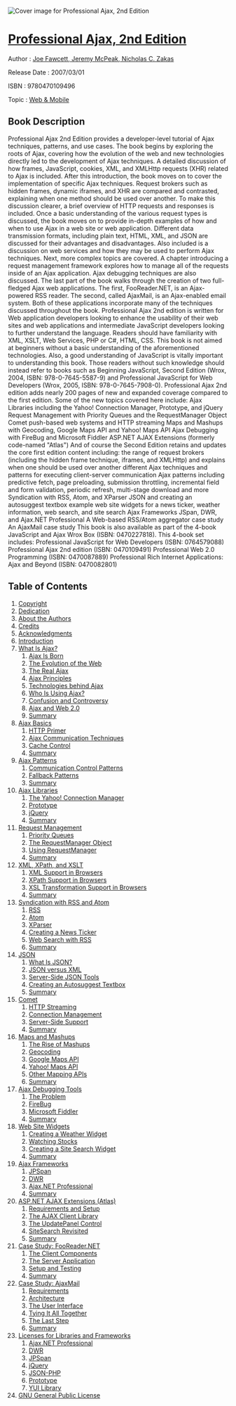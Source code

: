 ![Cover image for Professional Ajax, 2nd Edition](https://imgdetail.ebookreading.net/cover/cover/web_mobile/EB9780470109496.jpg)

[Professional Ajax, 2nd Edition](https://ebookreading.net/view/book/Professional+Ajax%2C+2nd+Edition-EB9780470109496_1.html "Professional Ajax, 2nd Edition")
====================================================================================================================

Author : [Joe Fawcett](https://ebookreading.net/search/author/Joe+Fawcett),[ Jeremy McPeak](https://ebookreading.net/search/author/+Jeremy+McPeak),[ Nicholas C. Zakas](https://ebookreading.net/search/author/+Nicholas+C.+Zakas)

Release Date : 2007/03/01

ISBN : 9780470109496

Topic : [Web & Mobile](https://ebookreading.net/search/category/web-mobile)

Book Description
-----------------

Professional Ajax 2nd Edition provides a developer-level tutorial of Ajax techniques, patterns, and use cases. The book begins by exploring the roots of Ajax, covering how the evolution of the web and new technologies directly led to the development of Ajax techniques. A detailed discussion of how frames, JavaScript, cookies, XML, and XMLHttp requests (XHR) related to Ajax is included. After this introduction, the book moves on to cover the implementation of specific Ajax techniques. Request brokers such as hidden frames, dynamic iframes, and XHR are compared and contrasted, explaining when one method should be used over another. To make this discussion clearer, a brief overview of HTTP requests and responses is included.
Once a basic understanding of the various request types is discussed, the book moves on to provide in-depth examples of how and when to use Ajax in a web site or web application. Different data transmission formats, including plain text, HTML, XML, and JSON are discussed for their advantages and disadvantages. Also included is a discussion on web services and how they may be used to perform Ajax techniques. Next, more complex topics are covered. A chapter introducing a request management framework explores how to manage all of the requests inside of an Ajax application. Ajax debugging techniques are also discussed.
The last part of the book walks through the creation of two full-fledged Ajax web applications. The first, FooReader.NET, is an Ajax-powered RSS reader. The second, called AjaxMail, is an Ajax-enabled email system. Both of these applications incorporate many of the techniques discussed throughout the book.
Professional Ajax 2nd edition is written for Web application developers looking to enhance the usability of their web sites and web applications and intermediate JavaScript developers looking to further understand the language. Readers should have familiarity with XML, XSLT, Web Services, PHP or C#, HTML, CSS. This book is not aimed at beginners without a basic understanding of the aforementioned technologies. Also, a good understanding of JavaScript is vitally important to understanding this book. Those readers without such knowledge should instead refer to books such as Beginning JavaScript, Second Edition (Wrox, 2004, ISBN: 978-0-7645-5587-9) and Professional JavaScript for Web Developers (Wrox, 2005, ISBN: 978-0-7645-7908-0).
Professional Ajax 2nd edition adds nearly 200 pages of new and expanded coverage compared to the first edition. Some of the new topics covered here include:
Ajax Libraries including the Yahoo! Connection Manager, Prototype, and jQuery
Request Management with Priority Queues and the RequestManager Object
Comet push-based web systems and HTTP streaming
Maps and Mashups with Geocoding, Google Maps API and Yahoo! Maps API
Ajax Debugging with FireBug and Microsoft Fiddler
ASP.NET AJAX Extensions (formerly code-named "Atlas")
And of course the Second Edition retains and updates the core first edition content including:
the range of request brokers (including the hidden frame technique, iframes, and XMLHttp) and explains when one should be used over another
different Ajax techniques and patterns for executing client-server communication
Ajax patterns including predictive fetch, page preloading, submission throttling, incremental field and form validation, periodic refresh, multi-stage download and more
Syndication with RSS, Atom, and XParser
JSON and creating an autosuggest textbox example
web site widgets for a news ticker, weather information, web search, and site search
Ajax Frameworks JSpan, DWR, and Ajax.NET Professional
A Web-based RSS/Atom aggregator case study
An AjaxMail case study
This book is also available as part of the 4-book JavaScript and Ajax Wrox Box (ISBN: 0470227818). This 4-book set includes:
Professional JavaScript for Web Developers (ISBN: 0764579088)
Professional Ajax 2nd edition (ISBN: 0470109491)
Professional Web 2.0 Programming (ISBN: 0470087889)
Professional Rich Internet Applications: Ajax and Beyond (ISBN: 0470082801)
              
Table of Contents
-----------------

1. [Copyright](https://ebookreading.net/view/book/Professional+Ajax%2C+2nd+Edition-EB9780470109496_1.html)
1. [Dedication](https://ebookreading.net/view/book/Professional+Ajax%2C+2nd+Edition-EB9780470109496_2.html)
1. [About the Authors](https://ebookreading.net/view/book/Professional+Ajax%2C+2nd+Edition-EB9780470109496_3.html)
1. [Credits](https://ebookreading.net/view/book/Professional+Ajax%2C+2nd+Edition-EB9780470109496_4.html)
1. [Acknowledgments](https://ebookreading.net/view/book/Professional+Ajax%2C+2nd+Edition-EB9780470109496_5.html)
1. [Introduction](https://ebookreading.net/view/book/Professional+Ajax%2C+2nd+Edition-EB9780470109496_6.html)
1. [What Is Ajax?](https://ebookreading.net/view/book/Professional+Ajax%2C+2nd+Edition-EB9780470109496_7.html)
    1. [Ajax Is Born](https://ebookreading.net/view/book/Professional+Ajax%2C+2nd+Edition-EB9780470109496_8.html)
    1. [The Evolution of the Web](https://ebookreading.net/view/book/Professional+Ajax%2C+2nd+Edition-EB9780470109496_9.html)
    1. [The Real Ajax](https://ebookreading.net/view/book/Professional+Ajax%2C+2nd+Edition-EB9780470109496_10.html)
    1. [Ajax Principles](https://ebookreading.net/view/book/Professional+Ajax%2C+2nd+Edition-EB9780470109496_11.html)
    1. [Technologies behind Ajax](https://ebookreading.net/view/book/Professional+Ajax%2C+2nd+Edition-EB9780470109496_12.html)
    1. [Who Is Using Ajax?](https://ebookreading.net/view/book/Professional+Ajax%2C+2nd+Edition-EB9780470109496_13.html)
    1. [Confusion and Controversy](https://ebookreading.net/view/book/Professional+Ajax%2C+2nd+Edition-EB9780470109496_14.html)
    1. [Ajax and Web 2.0](https://ebookreading.net/view/book/Professional+Ajax%2C+2nd+Edition-EB9780470109496_15.html)
    1. [Summary](https://ebookreading.net/view/book/Professional+Ajax%2C+2nd+Edition-EB9780470109496_16.html)
1. [Ajax Basics](https://ebookreading.net/view/book/Professional+Ajax%2C+2nd+Edition-EB9780470109496_17.html)
    1. [HTTP Primer](https://ebookreading.net/view/book/Professional+Ajax%2C+2nd+Edition-EB9780470109496_18.html)
    1. [Ajax Communication Techniques](https://ebookreading.net/view/book/Professional+Ajax%2C+2nd+Edition-EB9780470109496_19.html)
    1. [Cache Control](https://ebookreading.net/view/book/Professional+Ajax%2C+2nd+Edition-EB9780470109496_20.html)
    1. [Summary](https://ebookreading.net/view/book/Professional+Ajax%2C+2nd+Edition-EB9780470109496_21.html)
1. [Ajax Patterns](https://ebookreading.net/view/book/Professional+Ajax%2C+2nd+Edition-EB9780470109496_22.html)
    1. [Communication Control Patterns](https://ebookreading.net/view/book/Professional+Ajax%2C+2nd+Edition-EB9780470109496_23.html)
    1. [Fallback Patterns](https://ebookreading.net/view/book/Professional+Ajax%2C+2nd+Edition-EB9780470109496_24.html)
    1. [Summary](https://ebookreading.net/view/book/Professional+Ajax%2C+2nd+Edition-EB9780470109496_25.html)
1. [Ajax Libraries](https://ebookreading.net/view/book/Professional+Ajax%2C+2nd+Edition-EB9780470109496_26.html)
    1. [The Yahoo! Connection Manager](https://ebookreading.net/view/book/Professional+Ajax%2C+2nd+Edition-EB9780470109496_27.html)
    1. [Prototype](https://ebookreading.net/view/book/Professional+Ajax%2C+2nd+Edition-EB9780470109496_28.html)
    1. [jQuery](https://ebookreading.net/view/book/Professional+Ajax%2C+2nd+Edition-EB9780470109496_29.html)
    1. [Summary](https://ebookreading.net/view/book/Professional+Ajax%2C+2nd+Edition-EB9780470109496_30.html)
1. [Request Management](https://ebookreading.net/view/book/Professional+Ajax%2C+2nd+Edition-EB9780470109496_31.html)
    1. [Priority Queues](https://ebookreading.net/view/book/Professional+Ajax%2C+2nd+Edition-EB9780470109496_32.html)
    1. [The RequestManager Object](https://ebookreading.net/view/book/Professional+Ajax%2C+2nd+Edition-EB9780470109496_33.html)
    1. [Using RequestManager](https://ebookreading.net/view/book/Professional+Ajax%2C+2nd+Edition-EB9780470109496_34.html)
    1. [Summary](https://ebookreading.net/view/book/Professional+Ajax%2C+2nd+Edition-EB9780470109496_35.html)
1. [XML, XPath, and XSLT](https://ebookreading.net/view/book/Professional+Ajax%2C+2nd+Edition-EB9780470109496_36.html)
    1. [XML Support in Browsers](https://ebookreading.net/view/book/Professional+Ajax%2C+2nd+Edition-EB9780470109496_37.html)
    1. [XPath Support in Browsers](https://ebookreading.net/view/book/Professional+Ajax%2C+2nd+Edition-EB9780470109496_38.html)
    1. [XSL Transformation Support in Browsers](https://ebookreading.net/view/book/Professional+Ajax%2C+2nd+Edition-EB9780470109496_39.html)
    1. [Summary](https://ebookreading.net/view/book/Professional+Ajax%2C+2nd+Edition-EB9780470109496_40.html)
1. [Syndication with RSS and Atom](https://ebookreading.net/view/book/Professional+Ajax%2C+2nd+Edition-EB9780470109496_41.html)
    1. [RSS](https://ebookreading.net/view/book/Professional+Ajax%2C+2nd+Edition-EB9780470109496_42.html)
    1. [Atom](https://ebookreading.net/view/book/Professional+Ajax%2C+2nd+Edition-EB9780470109496_43.html)
    1. [XParser](https://ebookreading.net/view/book/Professional+Ajax%2C+2nd+Edition-EB9780470109496_44.html)
    1. [Creating a News Ticker](https://ebookreading.net/view/book/Professional+Ajax%2C+2nd+Edition-EB9780470109496_45.html)
    1. [Web Search with RSS](https://ebookreading.net/view/book/Professional+Ajax%2C+2nd+Edition-EB9780470109496_46.html)
    1. [Summary](https://ebookreading.net/view/book/Professional+Ajax%2C+2nd+Edition-EB9780470109496_47.html)
1. [JSON](https://ebookreading.net/view/book/Professional+Ajax%2C+2nd+Edition-EB9780470109496_48.html)
    1. [What Is JSON?](https://ebookreading.net/view/book/Professional+Ajax%2C+2nd+Edition-EB9780470109496_50.html)
    1. [JSON versus XML](https://ebookreading.net/view/book/Professional+Ajax%2C+2nd+Edition-EB9780470109496_0.html)
    1. [Server-Side JSON Tools](https://ebookreading.net/view/book/Professional+Ajax%2C+2nd+Edition-EB9780470109496_52.html)
    1. [Creating an Autosuggest Textbox](https://ebookreading.net/view/book/Professional+Ajax%2C+2nd+Edition-EB9780470109496_0.html)
    1. [Summary](https://ebookreading.net/view/book/Professional+Ajax%2C+2nd+Edition-EB9780470109496_53.html)
1. [Comet](https://ebookreading.net/view/book/Professional+Ajax%2C+2nd+Edition-EB9780470109496_54.html)
    1. [HTTP Streaming](https://ebookreading.net/view/book/Professional+Ajax%2C+2nd+Edition-EB9780470109496_55.html)
    1. [Connection Management](https://ebookreading.net/view/book/Professional+Ajax%2C+2nd+Edition-EB9780470109496_56.html)
    1. [Server-Side Support](https://ebookreading.net/view/book/Professional+Ajax%2C+2nd+Edition-EB9780470109496_57.html)
    1. [Summary](https://ebookreading.net/view/book/Professional+Ajax%2C+2nd+Edition-EB9780470109496_58.html)
1. [Maps and Mashups](https://ebookreading.net/view/book/Professional+Ajax%2C+2nd+Edition-EB9780470109496_59.html)
    1. [The Rise of Mashups](https://ebookreading.net/view/book/Professional+Ajax%2C+2nd+Edition-EB9780470109496_60.html)
    1. [Geocoding](https://ebookreading.net/view/book/Professional+Ajax%2C+2nd+Edition-EB9780470109496_61.html)
    1. [Google Maps API](https://ebookreading.net/view/book/Professional+Ajax%2C+2nd+Edition-EB9780470109496_62.html)
    1. [Yahoo! Maps API](https://ebookreading.net/view/book/Professional+Ajax%2C+2nd+Edition-EB9780470109496_63.html)
    1. [Other Mapping APIs](https://ebookreading.net/view/book/Professional+Ajax%2C+2nd+Edition-EB9780470109496_64.html)
    1. [Summary](https://ebookreading.net/view/book/Professional+Ajax%2C+2nd+Edition-EB9780470109496_65.html)
1. [Ajax Debugging Tools](https://ebookreading.net/view/book/Professional+Ajax%2C+2nd+Edition-EB9780470109496_66.html)
    1. [The Problem](https://ebookreading.net/view/book/Professional+Ajax%2C+2nd+Edition-EB9780470109496_67.html)
    1. [FireBug](https://ebookreading.net/view/book/Professional+Ajax%2C+2nd+Edition-EB9780470109496_68.html)
    1. [Microsoft Fiddler](https://ebookreading.net/view/book/Professional+Ajax%2C+2nd+Edition-EB9780470109496_69.html)
    1. [Summary](https://ebookreading.net/view/book/Professional+Ajax%2C+2nd+Edition-EB9780470109496_70.html)
1. [Web Site Widgets](https://ebookreading.net/view/book/Professional+Ajax%2C+2nd+Edition-EB9780470109496_71.html)
    1. [Creating a Weather Widget](https://ebookreading.net/view/book/Professional+Ajax%2C+2nd+Edition-EB9780470109496_72.html)
    1. [Watching Stocks](https://ebookreading.net/view/book/Professional+Ajax%2C+2nd+Edition-EB9780470109496_73.html)
    1. [Creating a Site Search Widget](https://ebookreading.net/view/book/Professional+Ajax%2C+2nd+Edition-EB9780470109496_74.html)
    1. [Summary](https://ebookreading.net/view/book/Professional+Ajax%2C+2nd+Edition-EB9780470109496_75.html)
1. [Ajax Frameworks](https://ebookreading.net/view/book/Professional+Ajax%2C+2nd+Edition-EB9780470109496_76.html)
    1. [JPSpan](https://ebookreading.net/view/book/Professional+Ajax%2C+2nd+Edition-EB9780470109496_77.html)
    1. [DWR](https://ebookreading.net/view/book/Professional+Ajax%2C+2nd+Edition-EB9780470109496_78.html)
    1. [Ajax.NET Professional](https://ebookreading.net/view/book/Professional+Ajax%2C+2nd+Edition-EB9780470109496_79.html)
    1. [Summary](https://ebookreading.net/view/book/Professional+Ajax%2C+2nd+Edition-EB9780470109496_80.html)
1. [ASP.NET AJAX Extensions (Atlas)](https://ebookreading.net/view/book/Professional+Ajax%2C+2nd+Edition-EB9780470109496_81.html)
    1. [Requirements and Setup](https://ebookreading.net/view/book/Professional+Ajax%2C+2nd+Edition-EB9780470109496_82.html)
    1. [The AJAX Client Library](https://ebookreading.net/view/book/Professional+Ajax%2C+2nd+Edition-EB9780470109496_83.html)
    1. [The UpdatePanel Control](https://ebookreading.net/view/book/Professional+Ajax%2C+2nd+Edition-EB9780470109496_84.html)
    1. [SiteSearch Revisited](https://ebookreading.net/view/book/Professional+Ajax%2C+2nd+Edition-EB9780470109496_85.html)
    1. [Summary](https://ebookreading.net/view/book/Professional+Ajax%2C+2nd+Edition-EB9780470109496_86.html)
1. [Case Study: FooReader.NET](https://ebookreading.net/view/book/Professional+Ajax%2C+2nd+Edition-EB9780470109496_87.html)
    1. [The Client Components](https://ebookreading.net/view/book/Professional+Ajax%2C+2nd+Edition-EB9780470109496_88.html)
    1. [The Server Application](https://ebookreading.net/view/book/Professional+Ajax%2C+2nd+Edition-EB9780470109496_89.html)
    1. [Setup and Testing](https://ebookreading.net/view/book/Professional+Ajax%2C+2nd+Edition-EB9780470109496_90.html)
    1. [Summary](https://ebookreading.net/view/book/Professional+Ajax%2C+2nd+Edition-EB9780470109496_91.html)
1. [Case Study: AjaxMail](https://ebookreading.net/view/book/Professional+Ajax%2C+2nd+Edition-EB9780470109496_92.html)
    1. [Requirements](https://ebookreading.net/view/book/Professional+Ajax%2C+2nd+Edition-EB9780470109496_93.html)
    1. [Architecture](https://ebookreading.net/view/book/Professional+Ajax%2C+2nd+Edition-EB9780470109496_94.html)
    1. [The User Interface](https://ebookreading.net/view/book/Professional+Ajax%2C+2nd+Edition-EB9780470109496_95.html)
    1. [Tying It All Together](https://ebookreading.net/view/book/Professional+Ajax%2C+2nd+Edition-EB9780470109496_96.html)
    1. [The Last Step](https://ebookreading.net/view/book/Professional+Ajax%2C+2nd+Edition-EB9780470109496_97.html)
    1. [Summary](https://ebookreading.net/view/book/Professional+Ajax%2C+2nd+Edition-EB9780470109496_98.html)
1. [Licenses for Libraries and Frameworks](https://ebookreading.net/view/book/Professional+Ajax%2C+2nd+Edition-EB9780470109496_99.html)
    1. [Ajax.NET Professional](https://ebookreading.net/view/book/Professional+Ajax%2C+2nd+Edition-EB9780470109496_100.html)
    1. [DWR](https://ebookreading.net/view/book/Professional+Ajax%2C+2nd+Edition-EB9780470109496_101.html)
    1. [JPSpan](https://ebookreading.net/view/book/Professional+Ajax%2C+2nd+Edition-EB9780470109496_102.html)
    1. [jQuery](https://ebookreading.net/view/book/Professional+Ajax%2C+2nd+Edition-EB9780470109496_103.html)
    1. [JSON-PHP](https://ebookreading.net/view/book/Professional+Ajax%2C+2nd+Edition-EB9780470109496_104.html)
    1. [Prototype](https://ebookreading.net/view/book/Professional+Ajax%2C+2nd+Edition-EB9780470109496_105.html)
    1. [YUI Library](https://ebookreading.net/view/book/Professional+Ajax%2C+2nd+Edition-EB9780470109496_106.html)
1. [GNU General Public License](https://ebookreading.net/view/book/Professional+Ajax%2C+2nd+Edition-EB9780470109496_107.html)
